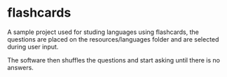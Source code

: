 # flashcards

A sample project used for studing languages using flashcards, the questions are placed on the resources/languages folder and are selected during user input.

The software then shuffles the questions and start asking until there is no answers.
